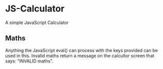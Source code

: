 # JS-Calculator
A simple JavaScript Calculator

## Maths
Anything the JavaScript eval() can process with the keys provided can be used in this.
Invalid maths return a message on the calcultor screen that says: "INVALID maths".


